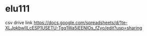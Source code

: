 # elu111

csv drive link    https://docs.google.com/spreadsheets/d/1te-XLJpkbwIILcESP1USETU-Tgq1Wa5iEENlOs_fZyo/edit?usp=sharing
